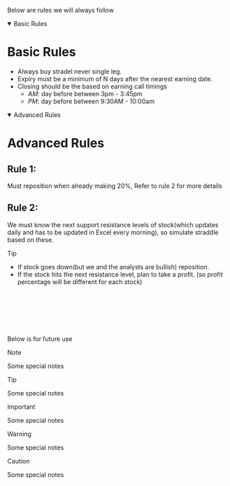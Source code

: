 Below are rules we will always follow

<details open>
 <summary>Basic Rules</summary>
</details>

# Basic Rules 
* Always buy stradel never single leg.
* Expiry must be a minimum of N days after the nearest earning date.
* Closing should be the based on earning call timings
  * _AM_: day before between 3pm - 3:45pm
  * _PM_: day before between 9:30AM - 10:00am

<details open>
 <summary>Advanced Rules</summary>
</details>

# Advanced Rules
## Rule 1:
Must reposition when already making 20%, Refer to rule 2 for more details
## Rule 2:
We must know the next support resistance levels of stock(which updates daily and has to be updated in Excel every morning), so simulate straddle based on these.

> [!TIP]
>  * If stock goes down(but we and the analysts are bullish) reposition.
>  * If the stock hits the next resistance level, plan to take a profit. (so profit percentage will be different for each stock)

<br><br><br><br><br>


Below is for future use

> [!NOTE]
> Some special notes

> [!TIP]
> Some special notes

> [!IMPORTANT]
> Some special notes

> [!WARNING]
> Some special notes

> [!CAUTION]
> Some special notes
